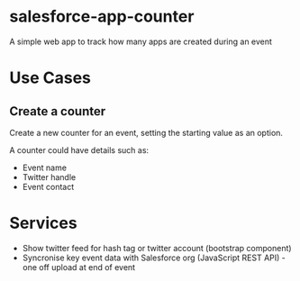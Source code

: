 salesforce-app-counter
======================

A simple web app to track how many apps are created during an event


# Use Cases

## Create a counter 

Create a new counter for an event, setting the starting value as an option.

A counter could have details such as:

* Event name
* Twitter handle 
* Event contact 


# Services

* Show twitter feed for hash tag or twitter account (bootstrap component)
* Syncronise key event data with Salesforce org (JavaScript REST API) - one off upload at end of event
